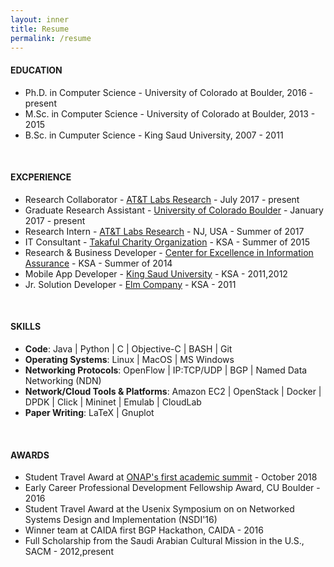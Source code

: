 ```yaml
---
layout: inner
title: Resume
permalink: /resume
---
```





#### EDUCATION

- Ph.D. in Computer Science - University of Colorado at Boulder, 2016 - present
- M.Sc. in Computer Science - University of Colorado at Boulder, 2013 - 2015
- B.Sc. in Cumputer Science - King Saud University, 2007 - 2011

&nbsp;


#### EXCPERIENCE

- Research Collaborator - [AT&T Labs Research](http://about.att.com/sites/labs_research) - July 2017 - present
- Graduate Research Assistant - [University of Colorado Boulder](https://www.colorado.edu/) - January 2017 - present
- Research Intern - [AT&T Labs Research](http://about.att.com/sites/labs_research) - NJ, USA - Summer of 2017
- IT Consultant - [Takaful Charity Organization](https://www.takaful.org.sa/English) - KSA - Summer of 2015
- Research & Business Developer - [Center for Excellence in Information Assurance](https://coeia.ksu.edu.sa/en) - KSA - Summer of 2014
- Mobile App Developer - [King Saud University](http://ksu.edu.sa/en/) - KSA - 2011,2012
- Jr. Solution Developer - [Elm Company](https://www.elm.sa) - KSA - 2011

&nbsp;

#### SKILLS

- **Code**: Java \| Python \| C \| Objective-C \| BASH \| Git
- **Operating Systems**: Linux \| MacOS \| MS Windows
- **Networking Protocols**: OpenFlow \| IP:TCP/UDP \| BGP \| Named Data Networking (NDN)
- **Network/Cloud Tools & Platforms**: Amazon EC2 \| OpenStack \| Docker \| DPDK \| Click \| Mininet \| Emulab \| CloudLab
- **Paper Writing**: LaTeX \| Gnuplot

&nbsp;

#### AWARDS

- Student Travel Award at [ONAP's first academic summit](https://events.linuxfoundation.org/events/academic-summit/) - October 2018
- Early Career Professional Development Fellowship Award, CU Boulder - 2016
- Student Travel Award at the Usenix Symposium on on Networked Systems Design and Implementation (NSDI'16)
- Winner team at CAIDA first BGP Hackathon, CAIDA - 2016
- Full Scholarship from the Saudi Arabian Cultural Mission in the U.S., SACM - 2012,present
